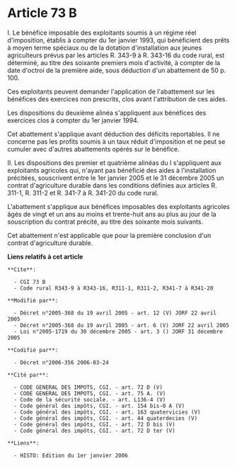 # Article 73 B

I. Le bénéfice imposable des exploitants soumis à un régime réel d'imposition, établis à compter du 1er janvier 1993, qui
bénéficient des prêts à moyen terme spéciaux ou de la dotation d'installation aux jeunes agriculteurs prévus par les articles
R. 343-9 à R. 343-16 du code rural, est déterminé, au titre des soixante premiers mois d'activité, à compter de la date
d'octroi de la première aide, sous déduction d'un abattement de 50 p. 100.

Ces exploitants peuvent demander l'application de l'abattement sur les bénéfices des exercices non prescrits, clos avant
l'attribution de ces aides.

Les dispositions du deuxième alinéa s'appliquent aux bénéfices des exercices clos à compter du 1er janvier 1994.

Cet abattement s'applique avant déduction des déficits reportables. Il ne concerne pas les profits soumis à un taux réduit
d'imposition et ne peut se cumuler avec d'autres abattements opérés sur le bénéfice.

II. Les dispositions des premier et quatrième alinéas du I s'appliquent aux exploitants agricoles qui, n'ayant pas bénéficié
des aides à l'installation précitées, souscrivent entre le 1er janvier 2005 et le 31 décembre 2005 un contrat d'agriculture
durable dans les conditions définies aux articles R. 311-1, R. 311-2 et R. 341-7 à R. 341-20 du code rural.

L'abattement s'applique aux bénéfices imposables des exploitants agricoles âgés de vingt et un ans au moins et trente-huit
ans au plus au jour de la souscription du contrat précité, au titre des soixante mois suivants.

Cet abattement n'est applicable que pour la première conclusion d'un contrat d'agriculture durable.

**Liens relatifs à cet article**

	**Cite**:

	  - CGI 73 B
	  - Code rural R343-9 à R343-16, R311-1, R311-2, R341-7 à R341-20

	**Modifié par**:

	  - Décret n°2005-368 du 19 avril 2005 - art. 12 (V) JORF 22 avril 2005
	  - Décret n°2005-368 du 19 avril 2005 - art. 6 (V) JORF 22 avril 2005
	  - Loi n°2005-1719 du 30 décembre 2005 - art. 3 () JORF 31 décembre 2005

	**Codifié par**:

	  - Décret n°2006-356 2006-03-24

	**Cité par**:

	  - CODE GENERAL DES IMPOTS, CGI. - art. 72 D (V)
	  - CODE GENERAL DES IMPOTS, CGI. - art. 75 A. (V)
	  - Code de la sécurité sociale. - art. L136-4 (V)
	  - Code général des impôts, CGI. - art. 154 bis-0 A (V)
	  - Code général des impôts, CGI. - art. 163 quatervicies (V)
	  - Code général des impôts, CGI. - art. 44 quaterdecies (V)
	  - Code général des impôts, CGI. - art. 72 D bis (V)
	  - Code général des impôts, CGI. - art. 72 D ter (V)

	**Liens**:

	  - HISTO: Edition du 1er janvier 2006
